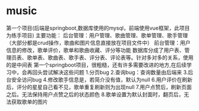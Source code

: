 # music
第一个项目(后端是springboot,数据库使用的mysql，前端使用vue框架，此项目为练手项目)
主要功能：
    后台管理：用户管理、歌曲管理、歌单管理、歌手管理（大部分都是crud操作，歌曲和图片信息直接放在项目文件中）
    前台管理：用户信息的修改，歌单评价，歌单和歌曲收藏、评分等功能
    数据库分成了用户表、管理员表、歌单表、歌曲表、歌手表、评分表、评论表等。针对多对多的关系，使用的是中间表
第一个springboot项目，很粗糙，还有许多需要改进的地方,在后续学习中，会再回头尝试解决这些问题 1.分页bug 2.查询bug：查询数量由后端来 3.后台安全访问bug 4.修改歌手信息是，若简介没有值，默认为null 6.用户评价在刷新后，评分的星星自己看不见，歌单重复刷新则为出现null 7.用户点赞后，刷新页面之后。无法保持用户点赞之后的状态颜色 8.歌单设置为默认封面时，翻页后，无法获取歌单的图片
